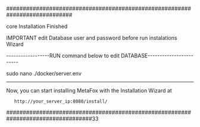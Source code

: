 ############################################################################

core Installation Finished 

IMPORTANT   edit Database user and password before run instalations Wizard

------------------RUN command below to edit DATABASE------------------------

sudo nano ./docker/server.env

---------------------------------------------------------------------------- 

Now, you can start installing MetaFox with the Installation Wizard at 

       http://your_server_ip:8080/install/





##################################################################################33
